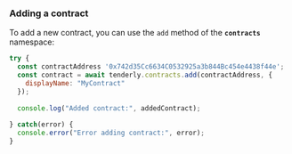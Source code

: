 ### **Adding a contract**

To add a new contract, you can use the `add` method of the **`contracts`** namespace:

```jsx
try {
  const contractAddress '0x742d35Cc6634C0532925a3b844Bc454e4438f44e';
  const contract = await tenderly.contracts.add(contractAddress, {
    displayName: "MyContract"
  });
  
  console.log("Added contract:", addedContract);
  
} catch(error) {
  console.error("Error adding contract:", error);
}
```